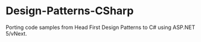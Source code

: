 # Design-Patterns-CSharp
Porting code samples from Head First Design Patterns to C# using ASP.NET 5/vNext.

